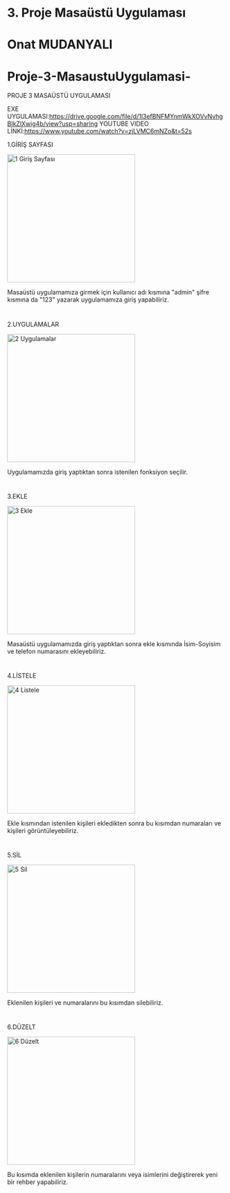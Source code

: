 # 3. Proje Masaüstü Uygulaması
# Onat MUDANYALI
# Proje-3-MasaustuUygulamasi-

PROJE 3 MASAÜSTÜ UYGULAMASI


EXE UYGULAMASI:https://drive.google.com/file/d/1l3efBNFMYnmWkXOVvNvhgBIkZlXwig4b/view?usp=sharing
YOUTUBE VIDEO LİNKİ:https://www.youtube.com/watch?v=zjLVMC6mNZo&t=52s


1.GİRİŞ SAYFASI

<img width="295" alt="1 Giriş Sayfası" src="https://github.com/OnatMudanyali/Proje-3-MasaustuUygulamasi/assets/161920999/38ea52d3-2f83-492a-8dd7-807e23020e0d">

Masaüstü uygulamamıza girmek için kullanıcı adı kısmına "admin" şifre kısmına da "123" yazarak uygulamamıza giriş yapabiliriz.


<h1></h1>



2.UYGULAMALAR

<img width="295" alt="2 Uygulamalar" src="https://github.com/OnatMudanyali/Proje-3-MasaustuUygulamasi/assets/161920999/cbe7352e-f3c0-4809-9b6b-1dc6a7f5f82a">

Uygulamamızda giriş yaptıktan sonra istenilen fonksiyon seçilir.



<h1></h1>




3.EKLE

<img width="295" alt="3 Ekle" src="https://github.com/OnatMudanyali/Proje-3-MasaustuUygulamasi/assets/161920999/ea43df4b-a071-435a-aa6f-e8d998db0367">

Masaüstü uygulamamızda giriş yaptıktan sonra ekle kısmında İsim-Soyisim ve telefon numarasını ekleyebiliriz.


<h1></h1>




4.LİSTELE

<img width="295" alt="4 Listele" src="https://github.com/OnatMudanyali/Proje-3-MasaustuUygulamasi/assets/161920999/1543b401-8976-431b-897b-b2c24e832fa2">

Ekle kısmından istenilen kişileri ekledikten sonra bu kısımdan numaraları ve kişileri görüntüleyebiliriz.



<h1></h1>




5.SİL

<img width="295" alt="5 Sil" src="https://github.com/OnatMudanyali/Proje-3-MasaustuUygulamasi/assets/161920999/2fccbd84-8ffe-40af-9656-aad4768a75af">

Eklenilen kişileri ve numaralarını bu kısımdan silebiliriz.



<h1></h1>





6.DÜZELT

<img width="295" alt="6 Düzelt" src="https://github.com/OnatMudanyali/Proje-3-MasaustuUygulamasi/assets/161920999/4e43b5d0-4658-4fe9-955f-d78de09161b0">

Bu kısımda eklenilen kişilerin numaralarını veya isimlerini değiştirerek yeni bir rehber yapabiliriz.



<h1></h1>


